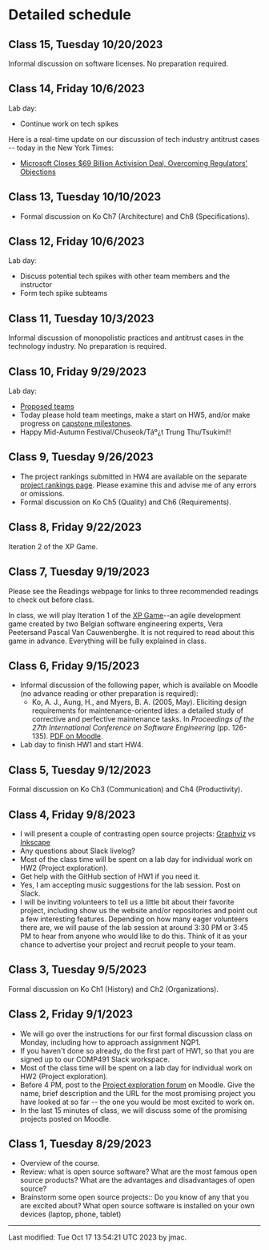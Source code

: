 # Detailed schedule

<!-- ## Class 16, Friday 10/6/2023 -->

<!-- * Please complete the anonymous [mid-semester survey](https://forms.office.com/Pages/ResponsePage.aspx?id=VbAyYrl2E0ybiLVirn22-2zFL4dI9oNMmoALudp-AK9UOUFPV01LRkE2MzU3VkRJTlg0TVozSTc1Qy4u). -->
<!-- * Lab day: continue work on tech spikes -->





## Class 15, Tuesday 10/20/2023

Informal discussion on software licenses. No preparation required.




## Class 14, Friday 10/6/2023

Lab day:
* Continue work on tech spikes

Here is a real-time update on our discussion of tech industry antitrust cases -- today in the New York Times:
* [Microsoft Closes $69 Billion Activision Deal, Overcoming Regulators' Objections](https://www.nytimes.com/2023/10/13/technology/microsoft-activision-blizzard-deal-closes.html)


## Class 13, Tuesday 10/10/2023

* Formal discussion on Ko Ch7 (Architecture) and Ch8 (Specifications).



## Class 12, Friday 10/6/2023

Lab day:
* Discuss potential tech spikes with other team members and the
  instructor
* Form tech spike subteams


## Class 11, Tuesday 10/3/2023

Informal discussion of monopolistic practices and antitrust cases in
the technology industry. No preparation is required.


## Class 10, Friday 9/29/2023

Lab day: 
* [Proposed teams](project-teams.md)
* Today please hold team meetings, make a start on HW5, and/or make
  progress on [capstone milestones](../hw/milestones.html).
* Happy Mid-Autumn Festival/Chuseok/Táº¿t Trung Thu/Tsukimi!!


## Class 9, Tuesday 9/26/2023

* The project rankings submitted in HW4 are available on the separate
  [project rankings page](project-rankings.md). Please examine this
  and advise me of any errors or omissions.
* Formal discussion on Ko Ch5 (Quality) and Ch6 (Requirements).



## Class 8, Friday 9/22/2023

Iteration 2 of the XP Game.

## Class 7, Tuesday 9/19/2023

Please see the Readings webpage for links to three recommended readings to check out before class.

In class, we will play Iteration 1 of the [XP
Game](https://www.agilebelgium.be/xpgame/)--an agile development game
created by two Belgian software engineering experts, Vera Peetersand
Pascal Van Cauwenberghe. It is not required to read about this game in
advance. Everything will be fully explained in class.


## Class 6, Friday 9/15/2023

* Informal discussion of the following paper, which is available on
  Moodle (no advance reading or other preparation is required):
  - Ko, A. J., Aung, H., and Myers, B. A. (2005, May). Eliciting
    design requirements for maintenance-oriented ides: a detailed
    study of corrective and perfective maintenance tasks. In
    *Proceedings of the 27th International Conference on Software
    Engineering* (pp. 126-135). [PDF on
    Moodle](https://lms.dickinson.edu/mod/resource/view.php?id=1217800).
* Lab day to finish HW1 and start HW4.

## Class 5, Tuesday 9/12/2023

Formal discussion on Ko Ch3 (Communication) and Ch4 (Productivity).


## Class 4, Friday 9/8/2023

* I will present a couple of contrasting open source projects:
  [Graphviz](https://graphviz.org/) vs [Inkscape](https://inkscape.org/)
* Any questions about Slack livelog?
* Most of the class time will be spent on a lab day for individual
  work on HW2 (Project exploration).
* Get help with the GitHub section of HW1 if you need it.
* Yes, I am accepting music suggestions for the lab session. Post on Slack.
* I will be inviting volunteers to tell us a little bit about their
  favorite project, including show us the website and/or repositories
  and point out a few interesting features. Depending on how many
  eager volunteers there are, we will pause of the lab session at
  around 3:30 PM or 3:45 PM to hear from anyone who would like to do
  this. Think of it as your chance to advertise your project and
  recruit people to your team.


## Class 3, Tuesday 9/5/2023

Formal discussion on Ko Ch1 (History) and Ch2 (Organizations).


## Class 2, Friday 9/1/2023

* We will go over the instructions for our first formal discussion
  class on Monday, including how to approach assignment NQP1.
* If you haven't done so already, do the first part of HW1, so that
  you are signed up to our COMP491 Slack workspace.
* Most of the class time will be spent on a lab day for individual
  work on HW2 (Project exploration).
* Before 4 PM, post to the [Project exploration
  forum](https://lms.dickinson.edu/mod/forum/view.php?id=1215029) on
  Moodle. Give the name, brief description and the URL for the most
  promising project you have looked at so far -- the one you would be
  most excited to work on.
* In the last 15 minutes of class, we will discuss some of the
  promising projects posted on Moodle.






## Class 1, Tuesday 8/29/2023

* Overview of the course. 
* Review: what is open source software? What are the most famous open source products? What are the advantages and disadvantages of open source?
* Brainstorm some open source projects:: Do you know of any that you are excited about? What open source software is installed on your own devices (laptop, phone, tablet)
<!-- * Project work day -->


----
Last modified: Tue Oct 17 13:54:21 UTC 2023 by jmac.
